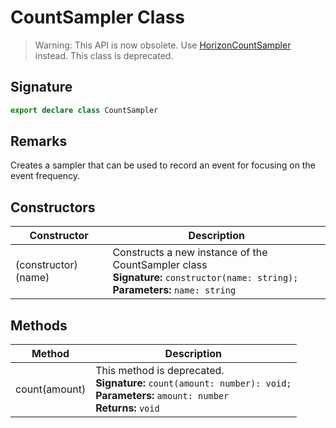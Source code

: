 # CountSampler Class

> Warning: This API is now obsolete. Use [HorizonCountSampler](https://developers.meta.com/horizon-worlds/reference/2.0.0/performance_horizoncountsampler) instead. This class is deprecated.

## Signature

```typescript
export declare class CountSampler
```

## Remarks

Creates a sampler that can be used to record an event for focusing on the event frequency.

## Constructors

| Constructor | Description |
| --- | --- |
| (constructor)(name) | Constructs a new instance of the CountSampler class<br/>**Signature:** `constructor(name: string);`<br/>**Parameters:** `name: string` |

## Methods

| Method | Description |
| --- | --- |
| count(amount) | This method is deprecated.<br/>**Signature:** `count(amount: number): void;`<br/>**Parameters:** `amount: number`<br/>**Returns:** `void` |
